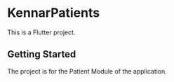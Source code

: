 # KennarPatients

This is a Flutter project. 

## Getting Started

The project is for the Patient Module of the application.
